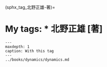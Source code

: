 (sphx_tag_北野正雄-著)=
# My tags: * 北野正雄 [著]

```{toctree}
---
maxdepth: 1
caption: With this tag
---
../books/dynamics/dynamics.md
```
